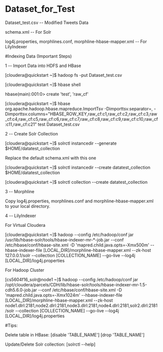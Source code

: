 # Dataset_for_Test

Dataset_test.csv -- Modified Tweets Data

schema.xml -- For Solr

log4j.properties, morphlines.conf, morphline-hbase-mapper.xml -- For LilyIndexer

#Indexing Data (Important Steps)

1 -- Import Data into HDFS and HBase

[cloudera@quickstart ~]$ hadoop fs -put Dataset_test.csv

[cloudera@quickstart ~]$ hbase shell

hbase(main):001:0> create 'test', 'raw_cf'

[cloudera@quickstart ~]$ hbase org.apache.hadoop.hbase.mapreduce.ImportTsv -Dimporttsv.separator=,  -Dimporttsv.columns="HBASE_ROW_KEY,raw_cf:c1,raw_cf:c2,raw_cf:c3,raw_cf:c4,raw_cf:c5,raw_cf:c6,raw_cf:c7,raw_cf:c8,raw_cf:c9,raw_cf:c10,raw_cf:c11,raw_cf:c21" test Dataset_test.csv

2 -- Create Solr Collection

[cloudera@quickstart ~]$ solrctl instancedir --generate $HOME/datatest_collection

Replace the default schema.xml with this one

[cloudera@quickstart ~]$ solrctl instancedir --create datatest_collection $HOME/datatest_collection

[cloudera@quickstart ~]$ solrctl collection --create datatest_collection

3 -- Morphline

Copy log4j.properties, morphlines.conf and morphline-hbase-mapper.xml to your local directory.

4 -- LilyIndexer

For Virtual Cloudera

[cloudera@quickstart ~]$ hadoop --config /etc/hadoop/conf jar /usr/lib/hbase-solr/tools/hbase-indexer-mr-*-job.jar --conf /etc/hbase/conf/hbase-site.xml -D 'mapred.child.java.opts=-Xmx500m' --hbase-indexer-file [LOCAL_DIR]/morphline-hbase-mapper.xml --zk-host 127.0.0.1/solr --collection [COLLECTION_NAME] --go-live --log4j [LOCAL_DIR]/log4j.properties

For Hadoop Cluster

[cs5604f16_solr@node1 ~]$ hadoop --config /etc/hadoop/conf jar /opt/cloudera/parcels/CDH/lib/hbase-solr/tools/hbase-indexer-mr-1.5-cdh5.6.0-job.jar --conf /etc/hbase/conf/hbase-site.xml -D 'mapred.child.java.opts=-Xmx1024m' --hbase-indexer-file [LOCAL_DIR]/morphline-hbase-mapper.xml --zk-host node1.dlrl:2181,node2.dlrl:2181,node3.dlrl:2181,node4.dlrl:2181,solr2.dlrl:2181/solr --collection [COLLECTION_NAME] --go-live --log4j [LOCAL_DIR]/log4j.properties

#Tips:

Delete table in HBase: [disable 'TABLE_NAME'] [drop 'TABLE_NAME']

Update/Delete Solr collection: [solrctl --help]

